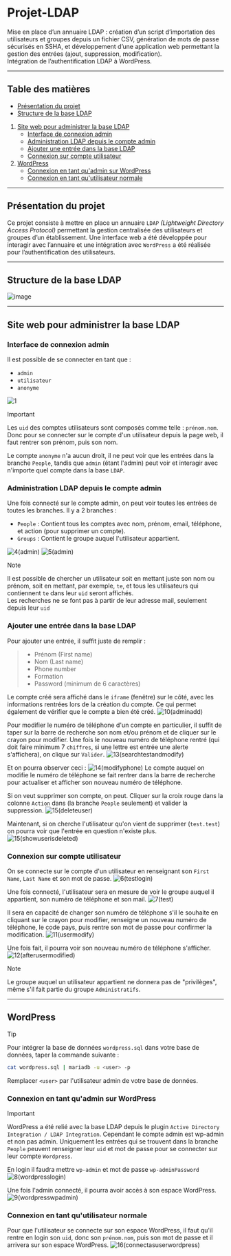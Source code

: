 # Projet-LDAP
Mise en place d’un annuaire LDAP : création d’un script d’importation des utilisateurs et groupes depuis un fichier CSV, génération de mots de passe sécurisés en SSHA, et développement d’une application web permettant la gestion des entrées (ajout, suppression, modification).  
Intégration de l’authentification LDAP à WordPress.

---

## Table des matières
   - [Présentation du projet](#présentation-du-projet)
   - [Structure de la base LDAP](#structure-de-la-base-ldap)
   1. [Site web pour administrer la base LDAP](#site-web-pour-administrer-la-base-ldap)
      - [Interface de connexion admin](#interface-de-connexion-admin)
      - [Administration LDAP depuis le compte admin](#administration-ldap-depuis-le-compte-admin)
      - [Ajouter une entrée dans la base LDAP](#ajouter-une-entrée-dans-la-base-ldap)
      - [Connexion sur compte utilisateur](#connexion-sur-compte-utilisateur)
   2. [WordPress](#wordpress)
      - [Connexion en tant qu'admin sur WordPress](#connexion-en-tant-quadmin-sur-wordpress)
      - [Connexion en tant qu'utilisateur normale](#connexion-en-tant-quutilisateur-normale)

---

## Présentation du projet
Ce projet consiste à mettre en place un annuaire `LDAP` *_(Lightweight Directory Access Protocol)_* permettant la gestion centralisée des utilisateurs et groupes d’un établissement. Une interface web a été développée pour interagir avec l’annuaire et une intégration avec `WordPress` a été réalisée pour l’authentification des utilisateurs.

---

## Structure de la base LDAP
![image](https://github.com/user-attachments/assets/bfa66722-0973-4eb8-be5b-7e83ffe34be4)

---

## Site web pour administrer la base LDAP

### Interface de connexion admin
Il est possible de se connecter en tant que :
   - `admin`
   - `utilisateur`
   - `anonyme`

![1](https://github.com/user-attachments/assets/c9706917-c27e-4c00-a1fd-c34a01ea9234)

> [!IMPORTANT]
> Les `uid` des comptes utilisateurs sont composés comme telle : `prénom.nom`.  
> Donc pour se connecter sur le compte d'un utilisateur depuis la page web, il faut rentrer son prénom, puis son nom.

Le compte `anonyme` n'a aucun droit, il ne peut voir que les entrées dans la branche `People`, tandis que `admin` (étant l'admin) peut voir et interagir avec n'importe quel compte dans la base `LDAP`.

### Administration LDAP depuis le compte admin
Une fois connecté sur le compte admin, on peut voir toutes les entrées de toutes les branches. Il y a 2 branches :
   - `People` : Contient tous les comptes avec nom, prénom, email, téléphone, et action (pour supprimer un compte).
   - `Groups` : Contient le groupe auquel l'utilisateur appartient.

![4(admin)](https://github.com/user-attachments/assets/baaaea1b-5f3a-4044-910c-dd0476cf67d0)
![5(admin)](https://github.com/user-attachments/assets/3c66097c-2666-49b2-beb6-ae528d632b0b)
> [!NOTE]
> Il est possible de chercher un utilisateur soit en mettant juste son nom ou prénom, soit en mettant, par exemple, `te`, et tous les utilisateurs qui contiennent `te` dans leur `uid` seront affichés.  
> Les recherches ne se font pas à partir de leur adresse mail, seulement depuis leur `uid`

### Ajouter une entrée dans la base LDAP
Pour ajouter une entrée, il suffit juste de remplir :
>   - Prénom (First name)
>   - Nom (Last name)
>   - Phone number
>   - Formation
>   - Password (minimum de 6 caractères)

Le compte créé sera affiché dans le `iframe` (fenêtre) sur le côté, avec les informations rentrées lors de la création du compte. Ce qui permet également de vérifier que le compte a bien été créé.
![10(adminadd)](https://github.com/user-attachments/assets/e103e87f-6d8d-4e0a-ba5a-66eddc62dd53)

Pour modifier le numéro de téléphone d'un compte en particulier, il suffit de taper sur la barre de recherche son nom et/ou prénom et de cliquer sur le crayon pour modifier. Une fois le nouveau numéro de téléphone rentré (qui doit faire minimum 7 `chiffres`, si une lettre est entrée une alerte s'affichera), on clique sur `Valider`.
![13(searchtestandmodify)](https://github.com/user-attachments/assets/1623c1db-a38f-4c66-b74d-86df9eb44905)

Et on pourra observer ceci :
![14(modifyphone)](https://github.com/user-attachments/assets/e6557de9-2740-4cea-b37f-b3c08aea83c3)
Le compte auquel on modifie le numéro de téléphone se fait rentrer dans la barre de recherche pour actualiser et afficher son nouveau numéro de téléphone.

Si on veut supprimer son compte, on peut. Cliquer sur la croix rouge dans la colonne `Action` dans (la branche `People` seulement) et valider la suppression.
![15(deleteuser)](https://github.com/user-attachments/assets/b0536418-33b4-43ca-91de-7370c6db1a4f)

Maintenant, si on cherche l'utilisateur qu'on vient de supprimer (`test.test`) on pourra voir que l'entrée en question n'existe plus.
![15(showuserisdeleted)](https://github.com/user-attachments/assets/b4078d54-1d20-4704-bcee-ac70e3d115f1)

### Connexion sur compte utilisateur
On se connecte sur le compte d'un utilisateur en renseignant son `First Name`, `Last Name` et son mot de passe.
![6(testlogin)](https://github.com/user-attachments/assets/83852494-28d2-4e91-9a9c-b1f8c8456492)

Une fois connecté, l'utilisateur sera en mesure de voir le groupe auquel il appartient, son numéro de téléphone et son mail.
![7(test)](https://github.com/user-attachments/assets/6cae1cc6-e995-4623-81c2-c0957d163b70)

Il sera en capacité de changer son numéro de téléphone s'il le souhaite en cliquant sur le crayon pour modifier, renseigne un nouveau numéro de téléphone, le code pays, puis rentre son mot de passe pour confirmer la modification.
![11(usermodify)](https://github.com/user-attachments/assets/b1c4eb1e-379b-49a6-a5c8-30e71cc9182d)

Une fois fait, il pourra voir son nouveau numéro de téléphone s'afficher.
![12(afterusermodified)](https://github.com/user-attachments/assets/0efb27b7-90ab-43c5-99ec-90a0364ae29e)

> [!NOTE]
> Le groupe auquel un utilisateur appartient ne donnera pas de "privilèges", même s'il fait partie du groupe `Administratifs`.

---

## WordPress
> [!TIP]
> Pour intégrer la base de données `wordpress.sql` dans votre base de données, taper la commande suivante :
> ```bash
> cat wordpress.sql | mariadb -u <user> -p
> ```
> Remplacer `<user>` par l'utilisateur admin de votre base de données.

### Connexion en tant qu'admin sur WordPress
> [!IMPORTANT]
> WordPress a été relié avec la base LDAP depuis le plugin `Active Directory Integration / LDAP Integration`. Cependant le compte admin est wp-admin et non pas admin. Uniquement les entrées qui se trouvent dans la branche `People` peuvent renseigner leur `uid` et mot de passe pour se connecter sur leur compte `Wordpress`.

En login il faudra mettre `wp-admin` et mot de passe `wp-adminPassword`
![8(wordpresslogin)](https://github.com/user-attachments/assets/52db2332-7bdb-41b9-80e9-01f557875f65)

Une fois l'admin connecté, il pourra avoir accès à son espace WordPress.
![9(wordpresswpadmin)](https://github.com/user-attachments/assets/af6802cd-5fdc-4a13-b007-19a5a19bd836)

### Connexion en tant qu'utilisateur normale
Pour que l'utilisateur se connecte sur son espace WordPress, il faut qu'il rentre en login son `uid`, donc son `prénom.nom`, puis son mot de passe et il arrivera sur son espace WordPress.
![16(connectasuserwordpress)](https://github.com/user-attachments/assets/88e0c04c-40a1-41b5-b6dd-342ea15f8e50)
